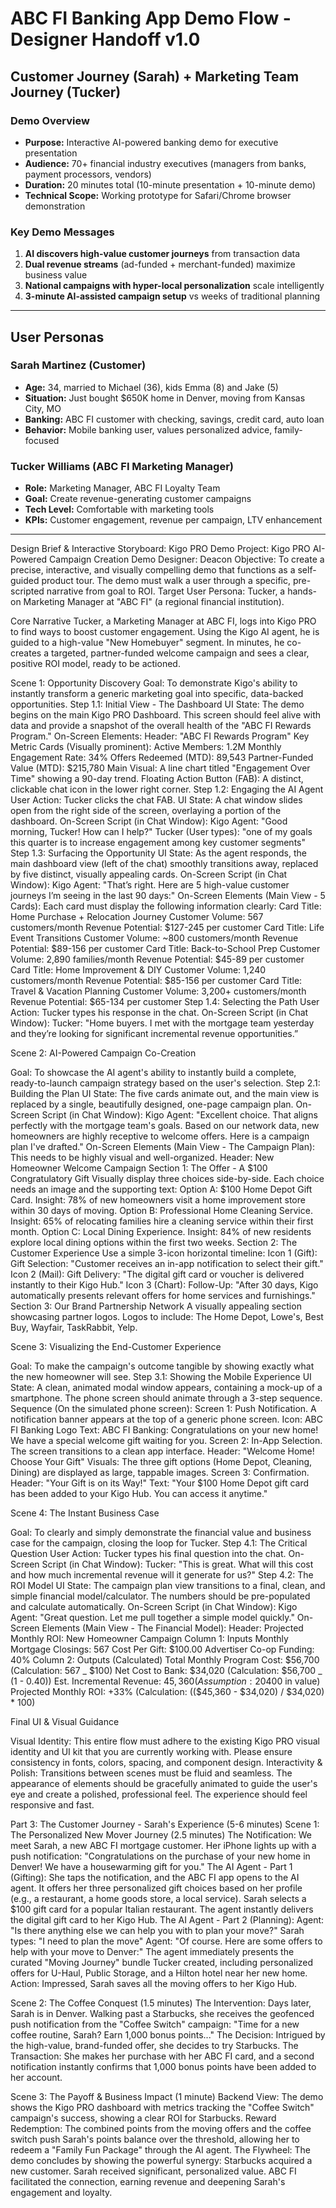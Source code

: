 # ABC FI Banking App Demo Flow - Designer Handoff v1.0

## Customer Journey (Sarah) + Marketing Team Journey (Tucker)

### **Demo Overview**

- **Purpose:** Interactive AI-powered banking demo for executive presentation
- **Audience:** 70+ financial industry executives (managers from banks, payment processors, vendors)
- **Duration:** 20 minutes total (10-minute presentation + 10-minute demo)
- **Technical Scope:** Working prototype for Safari/Chrome browser demonstration

### **Key Demo Messages**

1. **AI discovers high-value customer journeys** from transaction data
2. **Dual revenue streams** (ad-funded + merchant-funded) maximize business value
3. **National campaigns with hyper-local personalization** scale intelligently
4. **3-minute AI-assisted campaign setup** vs weeks of traditional planning

---

## **User Personas**

### **Sarah Martinez (Customer)**

- **Age:** 34, married to Michael (36), kids Emma (8) and Jake (5)
- **Situation:** Just bought $650K home in Denver, moving from Kansas City, MO
- **Banking:** ABC FI customer with checking, savings, credit card, auto loan
- **Behavior:** Mobile banking user, values personalized advice, family-focused

### **Tucker Williams (ABC FI Marketing Manager)**

- **Role:** Marketing Manager, ABC FI Loyalty Team
- **Goal:** Create revenue-generating customer campaigns
- **Tech Level:** Comfortable with marketing tools
- **KPIs:** Customer engagement, revenue per campaign, LTV enhancement

---

Design Brief & Interactive Storyboard: Kigo PRO Demo
Project: Kigo PRO AI-Powered Campaign Creation Demo
Designer: Deacon
Objective: To create a precise, interactive, and visually compelling demo that functions as a self-guided product tour. The demo must walk a user through a specific, pre-scripted narrative from goal to ROI.
Target User Persona: Tucker, a hands-on Marketing Manager at "ABC FI" (a regional financial institution).

Core Narrative
Tucker, a Marketing Manager at ABC FI, logs into Kigo PRO to find ways to boost customer engagement. Using the Kigo AI agent, he is guided to a high-value "New Homebuyer" segment. In minutes, he co-creates a targeted, partner-funded welcome campaign and sees a clear, positive ROI model, ready to be actioned.

Scene 1: Opportunity Discovery
Goal: To demonstrate Kigo's ability to instantly transform a generic marketing goal into specific, data-backed opportunities.
Step 1.1: Initial View - The Dashboard
UI State: The demo begins on the main Kigo PRO Dashboard. This screen should feel alive with data and provide a snapshot of the overall health of the "ABC FI Rewards Program."
On-Screen Elements:
Header: "ABC FI Rewards Program"
Key Metric Cards (Visually prominent):
Active Members: 1.2M
Monthly Engagement Rate: 34%
Offers Redeemed (MTD): 89,543
Partner-Funded Value (MTD): $215,780
Main Visual: A line chart titled "Engagement Over Time" showing a 90-day trend.
Floating Action Button (FAB): A distinct, clickable chat icon in the lower right corner.
Step 1.2: Engaging the AI Agent
User Action: Tucker clicks the chat FAB.
UI State: A chat window slides open from the right side of the screen, overlaying a portion of the dashboard.
On-Screen Script (in Chat Window):
Kigo Agent: "Good morning, Tucker! How can I help?"
Tucker (User types): "one of my goals this quarter is to increase engagement among key customer segments"
Step 1.3: Surfacing the Opportunity
UI State: As the agent responds, the main dashboard view (left of the chat) smoothly transitions away, replaced by five distinct, visually appealing cards.
On-Screen Script (in Chat Window):
Kigo Agent: "That’s right. Here are 5 high-value customer journeys I’m seeing in the last 90 days:"
On-Screen Elements (Main View - 5 Cards): Each card must display the following information clearly:
Card Title: Home Purchase + Relocation Journey
Customer Volume: 567 customers/month
Revenue Potential: $127-245 per customer
Card Title: Life Event Transitions
Customer Volume: ~800 customers/month
Revenue Potential: $89-156 per customer
Card Title: Back-to-School Prep
Customer Volume: 2,890 families/month
Revenue Potential: $45-89 per customer
Card Title: Home Improvement & DIY
Customer Volume: 1,240 customers/month
Revenue Potential: $85-156 per customer
Card Title: Travel & Vacation Planning
Customer Volume: 3,200+ customers/month
Revenue Potential: $65-134 per customer
Step 1.4: Selecting the Path
User Action: Tucker types his response in the chat.
On-Screen Script (in Chat Window):
Tucker: "Home buyers. I met with the mortgage team yesterday and they’re looking for significant incremental revenue opportunities.”

Scene 2: AI-Powered Campaign Co-Creation

Goal: To showcase the AI agent's ability to instantly build a complete, ready-to-launch campaign strategy based on the user's selection.
Step 2.1: Building the Plan
UI State: The five cards animate out, and the main view is replaced by a single, beautifully designed, one-page campaign plan.
On-Screen Script (in Chat Window):
Kigo Agent: "Excellent choice. That aligns perfectly with the mortgage team's goals. Based on our network data, new homeowners are highly receptive to welcome offers. Here is a campaign plan I've drafted."
On-Screen Elements (Main View - The Campaign Plan): This needs to be highly visual and well-organized.
Header: New Homeowner Welcome Campaign
Section 1: The Offer - A $100 Congratulatory Gift
Visually display three choices side-by-side. Each choice needs an image and the supporting text:
Option A: $100 Home Depot Gift Card. Insight: 78% of new homeowners visit a home improvement store within 30 days of moving.
Option B: Professional Home Cleaning Service. Insight: 65% of relocating families hire a cleaning service within their first month.
Option C: Local Dining Experience. Insight: 84% of new residents explore local dining options within the first two weeks.
Section 2: The Customer Experience
Use a simple 3-icon horizontal timeline:
Icon 1 (Gift): Gift Selection: "Customer receives an in-app notification to select their gift."
Icon 2 (Mail): Gift Delivery: "The digital gift card or voucher is delivered instantly to their Kigo Hub."
Icon 3 (Chart): Follow-Up: "After 30 days, Kigo automatically presents relevant offers for home services and furnishings."
Section 3: Our Brand Partnership Network
A visually appealing section showcasing partner logos.
Logos to include: The Home Depot, Lowe's, Best Buy, Wayfair, TaskRabbit, Yelp.

Scene 3: Visualizing the End-Customer Experience

Goal: To make the campaign's outcome tangible by showing exactly what the new homeowner will see.
Step 3.1: Showing the Mobile Experience
UI State: A clean, animated modal window appears, containing a mock-up of a smartphone. The phone screen should animate through a 3-step sequence.
Sequence (On the simulated phone screen):
Screen 1: Push Notification. A notification banner appears at the top of a generic phone screen.
Icon: ABC FI Banking Logo
Text: ABC FI Banking: Congratulations on your new home! We have a special welcome gift waiting for you.
Screen 2: In-App Selection. The screen transitions to a clean app interface.
Header: "Welcome Home! Choose Your Gift"
Visuals: The three gift options (Home Depot, Cleaning, Dining) are displayed as large, tappable images.
Screen 3: Confirmation.
Header: "Your Gift is on its Way!"
Text: "Your $100 Home Depot gift card has been added to your Kigo Hub. You can access it anytime."

Scene 4: The Instant Business Case

Goal: To clearly and simply demonstrate the financial value and business case for the campaign, closing the loop for Tucker.
Step 4.1: The Critical Question
User Action: Tucker types his final question into the chat.
On-Screen Script (in Chat Window):
Tucker: "This is great. What will this cost and how much incremental revenue will it generate for us?"
Step 4.2: The ROI Model
UI State: The campaign plan view transitions to a final, clean, and simple financial model/calculator. The numbers should be pre-populated and calculate automatically.
On-Screen Script (in Chat Window):
Kigo Agent: "Great question. Let me pull together a simple model quickly."
On-Screen Elements (Main View - The Financial Model):
Header: Projected Monthly ROI: New Homeowner Campaign
Column 1: Inputs
Monthly Mortgage Closings: 567
Cost Per Gift: $100.00
Advertiser Co-op Funding: 40%
Column 2: Outputs (Calculated)
Total Monthly Program Cost: $56,700 (Calculation: 567 _ $100)
Net Cost to Bank: $34,020 (Calculation: $56,700 _ (1 - 0.40))
Est. Incremental Revenue: $45,360 (Assumption: 20% of customers take a follow-up offer generating ~$400 in value)
Projected Monthly ROI: +33% (Calculation: (($45,360 - $34,020) / $34,020) \* 100)

Final UI & Visual Guidance

Visual Identity: This entire flow must adhere to the existing Kigo PRO visual identity and UI kit that you are currently working with. Please ensure consistency in fonts, colors, spacing, and component design.
Interactivity & Polish: Transitions between scenes must be fluid and seamless. The appearance of elements should be gracefully animated to guide the user's eye and create a polished, professional feel. The experience should feel responsive and fast.

Part 3: The Customer Journey - Sarah's Experience (5-6 minutes)
Scene 1: The Personalized New Mover Journey (2.5 minutes)
The Notification: We meet Sarah, a new ABC FI mortgage customer. Her iPhone lights up with a push notification: "Congratulations on the purchase of your new home in Denver! We have a housewarming gift for you."
The AI Agent - Part 1 (Gifting): She taps the notification, and the ABC FI app opens to the AI agent. It offers her three personalized gift choices based on her profile (e.g., a restaurant, a home goods store, a local service).
Sarah selects a $100 gift card for a popular Italian restaurant. The agent instantly delivers the digital gift card to her Kigo Hub.
The AI Agent - Part 2 (Planning):
Agent: "Is there anything else we can help you with to plan your move?"
Sarah types: "I need to plan the move"
Agent: "Of course. Here are some offers to help with your move to Denver:"
The agent immediately presents the curated "Moving Journey" bundle Tucker created, including personalized offers for U-Haul, Public Storage, and a Hilton hotel near her new home.
Action: Impressed, Sarah saves all the moving offers to her Kigo Hub.

Scene 2: The Coffee Conquest (1.5 minutes)
The Intervention: Days later, Sarah is in Denver. Walking past a Starbucks, she receives the geofenced push notification from the "Coffee Switch" campaign: "Time for a new coffee routine, Sarah? Earn 1,000 bonus points..."
The Decision: Intrigued by the high-value, brand-funded offer, she decides to try Starbucks.
The Transaction: She makes her purchase with her ABC FI card, and a second notification instantly confirms that 1,000 bonus points have been added to her account.

Scene 3: The Payoff & Business Impact (1 minute)
Backend View: The demo shows the Kigo PRO dashboard with metrics tracking the "Coffee Switch" campaign's success, showing a clear ROI for Starbucks.
Reward Redemption: The combined points from the moving offers and the coffee switch push Sarah's points balance over the threshold, allowing her to redeem a "Family Fun Package" through the AI agent.
The Flywheel: The demo concludes by showing the powerful synergy: Starbucks acquired a new customer. Sarah received significant, personalized value. ABC FI facilitated the connection, earning revenue and deepening Sarah's engagement and loyalty.
